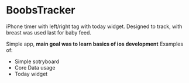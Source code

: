 # BoobsTracker
iPhone timer with left/right tag with today widget. Designed to track, with breast was used last for baby feed.

Simple app, **main goal was to learn basics of ios development**
Examples of:
* Simple sotryboard
* Core Data usage
* Today widget

